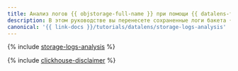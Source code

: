 ```yaml
---
title: Анализ логов {{ objstorage-full-name }} при помощи {{ datalens-full-name }}
description: В этом руководстве вы перенесете сохраненные логи бакета {{ objstorage-short-name }} в БД {{ CH }}, создадите подключение к ней в {{ datalens-short-name }} и построите визуализации для анализа логов.
canonical: '{{ link-docs }}/tutorials/datalens/storage-logs-analysis'
---
```


{% include [storage-logs-analysis](../../_tutorials/datalens/storage-logs-analysis.md) %}

{% include [clickhouse-disclaimer](../../_includes/clickhouse-disclaimer.md) %}
